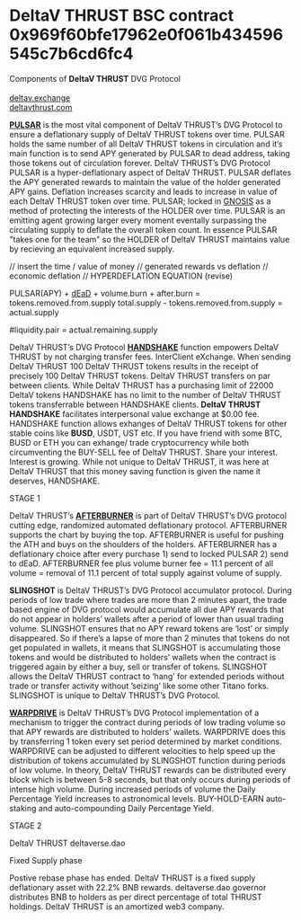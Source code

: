 # DeltaV THRUST BSC contract 0x969f60bfe17962e0f061b434596545c7b6cd6fc4

Components of <b>DeltaV THRUST</b> DVG Protocol <br /><br />
<a href="https://deltav.exchange">deltav.exchange</a><br />
<a href="https://deltavthrust.com">deltavthrust.com</a><br />

<a href="https://bscscan.com/token/0x969F60Bfe17962E0f061B434596545C7b6Cd6Fc4?a=0x34007ca21e12d1d31eaea468f8f1639e6465508b"><b>PULSAR</b></a> is the most vital component of DeltaV THRUST’s DVG Protocol to ensure a deflationary supply of DeltaV THRUST tokens over time. PULSAR  holds the same number of all DeltaV THRUST tokens in circulation and it’s main function is to send APY generated by PULSAR to dead address, taking those tokens out of circulation forever. DeltaV THRUST’s DVG Protocol PULSAR is a hyper-deflationary aspect of DeltaV THRUST. PULSAR deflates the APY generated rewards to maintain the value of the holder generated APY gains. Deflation increases scarcity and leads to increase in value of each DeltaV THRUST token over time. PULSAR; locked in <a href="https://bscscan.com/address/0x34007ca21e12d1d31eaea468f8f1639e6465508b#code">GNOSIS</a> as a method of protecting the interests of the HOLDER over time. PULSAR is an emitting agent growing larger every moment eventally surpassing the circulating supply to deflate the overall token count. In essence PULSAR "takes one for the team" so the HOLDER of DeltaV THRUST maintains value by recieving an equivalent increased supply.

// insert the time / value of money
// generated rewards vs deflation // economic deflation
// HYPERDEFLATION EQUATION (revise)

PULSAR(APY) + <a href="https://bscscan.com/token/0x969F60Bfe17962E0f061B434596545C7b6Cd6Fc4?a=0x000000000000000000000000000000000000dead">dEaD</a> + volume.burn + after.burn = tokens.removed.from.supply
total.supply - tokens.removed.from.supply = actual.supply

#liquidity.pair = actual.remaining.supply

DeltaV THRUST’s DVG Protocol <a href="https://deltav.exchange"><b>HANDSHAKE</b></a> function empowers DeltaV THRUST by not charging transfer fees. InterClient eXchange. When sending DeltaV THRUST 100 DeltaV THRUST tokens results in  the receipt of precisely 100 DeltaV THRUST tokens. DeltaV THRUST transfers on par between clients. While DeltaV THRUST has a purchasing limit of 22000 DeltaV tokens HANDSHAKE has no limit to the number of DeltaV THRUST tokens transferrable between HANDSHAKE clients. <b>DeltaV THRUST HANDSHAKE</b> facilitates interpersonal value exchange at $0.00 fee. HANDSHAKE function allows exhanges of DeltaV THRUST tokens for other stable coins like <b>BUSD</b>, USDT, UST etc. If you have friend with some BTC, BUSD or ETH you can exhange/ trade cryptocurrency while both circumventing the BUY-SELL fee of DeltaV THRUST. Share your interest. Interest is growing. While not unique to DeltaV THRUST, it was here at DeltaV THRUST that this money saving function is given the name it deserves, HANDSHAKE.

STAGE 1

DeltaV THRUST’s <a href="https://bscscan.com/address/0xc75b704446d36d296c7138df969b4c1ba54d7326"><b>AFTERBURNER</b></a> is part of DeltaV THRUST’s DVG protocol cutting edge, randomized automated deflationary protocol. AFTERBURNER supports the chart by buying the top. AFTERBURNER is useful for pushing the ATH and buys on the shoulders of the holders. AFTERBURNER has a deflationary choice after every purchase 1) send to locked PULSAR 2) send to dEaD. AFTERBURNER fee plus volume burner fee = 11.1 percent of all volume = removal of 11.1 percent of total supply against volume of supply.

<b>SLINGSHOT</b> is DeltaV THRUST’s DVG Protocol accumulator protocol. During periods of low trade where trades are more than 2 minutes apart, the trade based engine of DVG protocol would accumulate all due APY rewards that do not appear in holders’ wallets after a period of lower than usual trading volume. SLINGSHOT ensures that no APY reward tokens are ‘lost’ or simply disappeared. So if there’s a lapse of more than 2 minutes that tokens do not get populated in wallets, it means that SLINGSHOT is accumulating those tokens and would be distributed to holders’ wallets when the contract is triggered again by either a buy, sell or transfer of tokens. SLINGSHOT allows the DeltaV THRUST contract to ‘hang’ for extended periods without trade or transfer activity without ’seizing’ like some other Titano forks. SLINGSHOT is unique to DeltaV THRUST’s DVG Protocol.

<a href="https://bscscan.com/address/0x9bfb519b4abee3c9cd155449c569bf5137fb0dca"><b>WARPDRIVE</b></a> is DeltaV THRUST’s DVG Protocol implementation of a mechanism to trigger the contract during periods of low trading volume so that APY rewards are distributed to holders’ wallets. WARPDRIVE does this by transferring 1 token every set period determined by market conditions. WARPDRIVE can be adjusted to different velocities to help speed up the distribution of tokens accumulated by SLINGSHOT function during periods of low volume. In theory, DeltaV THRUST rewards can be distributed every block which is between 5-8 seconds, but that only occurs during periods of intense high volume. During increased periods of volume the Daily Percentage Yield increases to astronomical levels. BUY-HOLD-EARN auto-staking and auto-compounding Daily Percentage Yield.

STAGE 2

DeltaV THRUST  deltaverse.dao

Fixed Supply phase

Postive rebase phase has ended. DeltaV THRUST is a fixed supply deflationary asset with 22.2% BNB rewards. deltaverse.dao governor distributes BNB to holders as per direct percentage of total THRUST holdings. DeltaV THRUST is an amortized web3 company.
